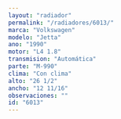 ```yaml
---
layout: "radiador"
permalink: "/radiadores/6013/"
marca: "Volkswagen"
modelo: "Jetta"
ano: "1990"
motor: "L4 1.8"
transmision: "Automática"
parte: "M-990"
clima: "Con clima"
alto: "26 1/2"
ancho: "12 11/16"
observaciones: ""
id: "6013"
---
```


